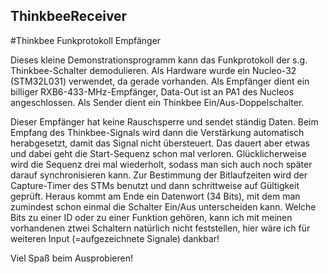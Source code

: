 ## ThinkbeeReceiver
#Thinkbee Funkprotokoll Empfänger

Dieses kleine Demonstrationsprogramm kann das Funkprotokoll der s.g. Thinkbee-Schalter demodulieren.
Als Hardware wurde ein Nucleo-32 (STM32L031) verwendet, da gerade vorhanden. 
Als Empfänger dient ein billiger RXB6-433-MHz-Empfänger, Data-Out ist an PA1 des Nucleos angeschlossen.
Als Sender dient ein Thinkbee Ein/Aus-Doppelschalter.

Dieser Empfänger hat keine Rauschsperre und sendet ständig Daten. Beim Empfang des Thinkbee-Signals wird dann
die Verstärkung automatisch herabgesetzt, damit das Signal nicht übersteuert. Das dauert aber etwas und dabei
geht die Start-Sequenz schon mal verloren. Glücklicherweise wird die Sequenz drei mal wiederholt, sodass man sich
auch noch später darauf synchronisieren kann.
Zur Bestimmung der Bitlaufzeiten wird der Capture-Timer des STMs benutzt und dann schrittweise auf Gültigkeit geprüft.
Heraus kommt am Ende ein Datenwort (34 Bits), mit dem man zumindest schon einmal die Schalter Ein/Aus unterscheiden kann.
Welche Bits zu einer ID oder zu einer Funktion gehören, kann ich mit meinen vorhandenen ztwei Schaltern natürlich nicht
feststellen, hier wäre ich für weiteren Input (=aufgezeichnete Signale) dankbar!

Viel Spaß beim Ausprobieren!

 
